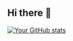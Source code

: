 ## Hi there 👋

<!--
**krishashah911/krishashah911** is a ✨ _special_ ✨ repository because its `README.md` (this file) appears on your GitHub profile.

Here are some ideas to get you started:

- 🔭 I’m currently working on ...
- 🌱 I’m currently learning ...
- 👯 I’m looking to collaborate on ...
- 🤔 I’m looking for help with ...
- 💬 Ask me about ...
- 📫 How to reach me: ...
- 😄 Pronouns: ...
- ⚡ Fun fact: ...
-->

[![Your GitHub stats](https://github-readme-stats.vercel.app/api?username=krishashah911)](https://github.com/krishashah911/github-readme-stats)
